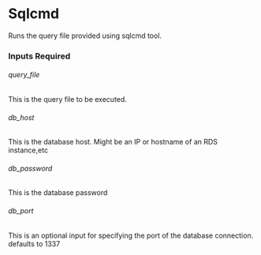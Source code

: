 # Sqlcmd

Runs the query file provided using sqlcmd tool.

### Inputs Required

###### query_file

This is the query file to be executed.

###### db_host

This is the database host. Might be an IP or hostname of an RDS instance,etc

###### db_password

This is the database password

###### db_port

This is an optional input for specifying the port of the database connection. defaults to 1337
